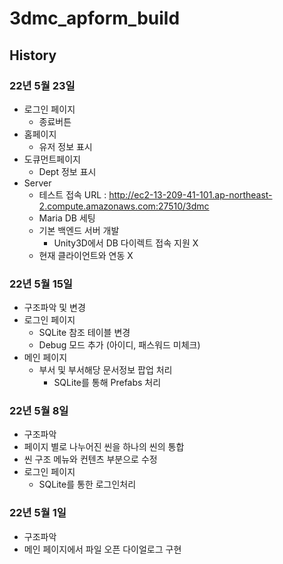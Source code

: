 # 3dmc_apform_build

## History

### 22년 5월 23일
* 로그인 페이지
    * 종료버튼
* 홈페이지
    * 유저 정보 표시
* 도큐먼트페이지
    * Dept 정보 표시
* Server
    * 테스트 접속 URL : http://ec2-13-209-41-101.ap-northeast-2.compute.amazonaws.com:27510/3dmc
    * Maria DB 세팅
    * 기본 백엔드 서버 개발
        * Unity3D에서 DB 다이렉트 접속 지원 X
    * 현재 클라이언트와 연동 X

### 22년 5월 15일
* 구조파악 및 변경
* 로그인 페이지
    * SQLite 참조 테이블 변경
    * Debug 모드 추가 (아이디, 패스워드 미체크)
* 메인 페이지
    * 부서 및 부서해당 문서정보 팝업 처리
        * SQLite를 통해 Prefabs 처리


### 22년 5월 8일
* 구조파악
* 페이지 별로 나누어진 씬을 하나의 씬의 통합
* 씬 구조 메뉴와 컨텐츠 부분으로 수정
* 로그인 페이지
    * SQLite를 통한 로그인처리

### 22년 5월 1일
* 구조파악
* 메인 페이지에서 파일 오픈 다이얼로그 구현